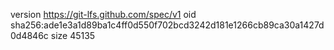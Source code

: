 version https://git-lfs.github.com/spec/v1
oid sha256:ade1e3a1d89ba1c4ff0d550f702bcd3242d181e1266cb89ca30a1427d0d4846c
size 45135
